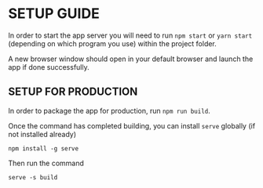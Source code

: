 # SETUP GUIDE

In order to start the app server you will need to run `npm start` or `yarn start` (depending on which program you use) within the project folder.

A new browser window should open in your default browser and launch the app if done successfully.

## SETUP FOR PRODUCTION

In order to package the app for production, run `npm run build`.

Once the command has completed building, you can install `serve` globally (if not installed already)

`npm install -g serve`

Then run the command

`serve -s build`
